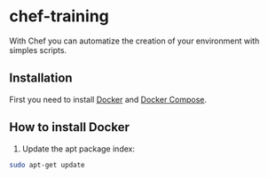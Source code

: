 # chef-training
With Chef you can automatize the creation of your environment with simples scripts.

## Installation
First you need to install [Docker](https://docs.docker.com/v17.09/engine/installation/linux/docker-ce/ubuntu/#extra-steps-for-aufs) and [Docker Compose](https://docs.docker.com/compose/install/).

## How to install Docker
1. Update the apt package index:
```bash
sudo apt-get update
```
